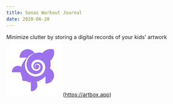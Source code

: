 ```yaml
---
title: Sonas Workout Journal
date: 2020-06-20
---
```

Minimize clutter by storing a digital records of your kids' artwork  
![](assets/artbox-icon.png)(https://artbox.app)
